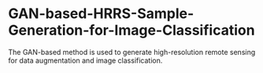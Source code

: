 # GAN-based-HRRS-Sample-Generation-for-Image-Classification
The GAN-based method is used to generate high-resolution remote sensing for data augmentation and image classification.
